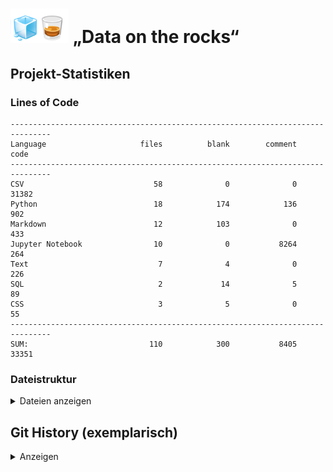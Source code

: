 # <img src="../Dashboards/python/assets/whisk_rox.png"> „Data on the rocks“

## Projekt-Statistiken

### Lines of Code
```
-------------------------------------------------------------------------------
Language                     files          blank        comment           code
-------------------------------------------------------------------------------
CSV                             58              0              0          31382
Python                          18            174            136            902
Markdown                        12            103              0            433
Jupyter Notebook                10              0           8264            264
Text                             7              4              0            226
SQL                              2             14              5             89
CSS                              3              5              0             55
-------------------------------------------------------------------------------
SUM:                           110            300           8405          33351

```
### Dateistruktur
<details>
    <summary>Dateien anzeigen</summary>
<p><pre>
├── Dashboards
│   ├── PowerBi
│   │   └── README.md
│   └── Python
│       ├── LICENSE
│       ├── README.md
│       ├── Test.ipynb
│       ├── Whiskyquartier_Rohdaten
│       │   ├── Aufschlüsselung der Conversion-Rate - 2024-08-31 - 2025-08-31.csv
│       │   ├── Gesamtumsatz im Zeitverlauf - 2024-08-31 - 2025-08-31.csv
│       │   ├── Gesamtumsatz nach Vertriebskanal - 2024-11-13 - 2025-08-31.csv
│       │   ├── Produkte nach Verkaufsrate - 2024-08-31 - 2025-08-31.csv
│       │   ├── Sitzungsverfolgung - Referrer nach Zeit, Sitzungsdauer und Aktionen - 2024-08-31 - 2025-08-31.csv
│       │   ├── dd.txt
│       │   ├── products.csv
│       │   ├── sales_per_channel.csv
│       │   └── sessions.csv
│       ├── __pycache__
│       │   ├── dd.cpython-313.pyc
│       │   └── factory.cpython-313.pyc
│       ├── app.py
│       ├── appy_n.py
│       ├── assets
│       │   ├── _typography.css
│       │   ├── android-chrome-192x192.png
│       │   ├── android-chrome-512x512.png
│       │   ├── apple-touch-icon.png
│       │   ├── favicon-16x16.png
│       │   ├── favicon-32x32.png
│       │   ├── favicon.ico
│       │   ├── typography.css
│       │   ├── typography_bak.css
│       │   └── whisk_rox.png
│       ├── dd.py
│       ├── dm_app.py
│       ├── ecomm.ipynb
│       ├── exporte
│       │   ├── cr.csv
│       │   ├── grube.txt
│       │   ├── mapping.txt
│       │   ├── sessions.csv
│       │   └── umsatz.csv
│       ├── factory.py
│       ├── foo.py
│       ├── new_app.py
│       ├── output
│       │   ├── 7bb991-55.csv
│       │   ├── ads_all.csv
│       │   ├── all.csv
│       │   ├── all_sorted.csv
│       │   ├── alphabet.csv
│       │   ├── cr.csv
│       │   ├── cr_new.csv
│       │   ├── cr_newest.csv
│       │   ├── cr_roh_kum.csv
│       │   ├── direct.csv
│       │   ├── duckduckgo.csv
│       │   ├── fb werbung.csv
│       │   ├── force.csv
│       │   ├── good-apps.csv
│       │   ├── linkedin.csv
│       │   ├── meta-sitelink-2.csv
│       │   ├── meta.csv
│       │   ├── microsoft.csv
│       │   ├── monat_sales_chann.csv
│       │   ├── monat_sales_chann_order_sales.csv
│       │   ├── monthly_sales_channel.csv
│       │   ├── office.csv
│       │   ├── sales_per_channel.csv
│       │   ├── shopify.csv
│       │   ├── spiritradar.csv
│       │   ├── syndicatedsearch.csv
│       │   ├── umsatz.csv
│       │   ├── umsatz_last.csv
│       │   ├── umsatz_last1.csv
│       │   ├── umsatz_neu.csv
│       │   ├── whiskybase.csv
│       │   └── whiskystats.csv
│       ├── pages
│       │   ├── __pycache__
│       │   │   ├── ads.cpython-313.pyc
│       │   │   ├── products.cpython-313.pyc
│       │   │   ├── sales.cpython-313.pyc
│       │   │   ├── sessions.cpython-313.pyc
│       │   │   ├── test.cpython-313.pyc
│       │   │   └── upload.cpython-313.pyc
│       │   ├── ads.py
│       │   ├── products.py
│       │   ├── sales.py
│       │   ├── sessions.py
│       │   ├── test.py
│       │   └── upload.py
│       ├── read_cc.py
│       ├── requirements.txt
│       ├── sw_app.py
├── Data
│   ├── Datensätze_roh
│   │   ├── Aufschlüsselung der Conversion-Rate - 2024-08-31 - 2025-08-31.csv
│   │   ├── GU Vertriebskanal Monate.csv
│   │   ├── Gesamtumsatz im Zeitverlauf - 2024-08-31 - 2025-08-31.csv
│   │   ├── Gesamtumsatz nach Vertriebskanal - 2024-10 - 2025-08.csv
│   │   ├── Gesamtumsatz nach Vertriebskanal - 2024-11-13 - 2025-08-31.csv
│   │   ├── GoogleAds.csv
│   │   ├── Kopie-Aufschlüsselung der Conversion-Rate - 2024-08-31 - 2025-08-31.csv
│   │   ├── MetaAds.csv
│   │   ├── Produkte nach Verkaufsrate - 2024-08-31 - 2025-08-31.csv
│   │   ├── Produkte_bereinigt.csv
│   │   └── Sitzungsverfolgung - Referrer nach Zeit, Sitzungsdauer und Aktionen - 2024-08-31 - 2025-08-31.csv
│   ├── Sample_Datensätze
│   │   ├── Conversion-Rate
│   │   │   ├── Conversion-Rate_Sample.csv
│   │   │   └── cr_Skript.ipynb
│   │   ├── Gesamtumsatz
│   │   │   ├── Sample_Skript.ipynb
│   │   │   ├── Umsatz_Sample.csv
│   │   │   └── umsatz.ipynb
│   │   └── Sitzungsverfolgung
│   │       ├── Sitzungsverfolgung_Sample.csv
│   │       ├── Stizungsverfolgung_Skript.ipynb
│   │       └── Stzungsverfolgung_Beschreibung.txt
│   ├── Sanitized
│   │   ├── Agg.csv
│   │   ├── Alpha_agg.csv
│   │   ├── Alpha_s.csv
│   │   ├── Meta_agg.csv
│   │   ├── Meta_s.csv
│   │   ├── sessions.csv
│   │   ├── sorted_agg.csv
│   │   └── tmp
│   │       ├── Meta.csv
│   │       └── MetaAds-Kampagnen.xlsx
│   ├── first_look.sql
│   └── main.db
├── Documentation
│   ├── Architektur_Python.md
│   ├── Change_History.md
│   ├── Data_Quality.md
│   ├── Ecomm
│   │   ├── Cheat_Sheet.md
│   │   └── KPI.md
│   ├── Projekt_Orga_Scrum.md
│   ├── Setup_Install_Python.md
│   ├── Statistiken.md
│   └── Tech_Python
│       └── DD.txt
├── Eda
│   ├── Knime
│   │   ├── 250926_Median+Mean_cr_KPIs.knwf
│   │   ├── README.md
│   │   ├── Whiskyprojekt.knwf
│   │   └── umsatz-prediction-endversion.knwf
│   ├── Python
│   │   ├── Ads.ipynb
│   │   ├── Sanitizing.ipynb
│   │   └── sanitizer.py
│   ├── README.md
│   └── Sql
│       ├── README.md
│       └── tmp_table.sql
├── ML_Models
│   ├── Playground.ipynb
│   └── tmp
│       └── 13_Skript_Einfache_Lineare_Regression_ausgefuellt.ipynb
├── README.md
├── current_venv.txt
├── grube.py
├── grube.txt

</pre></p>
</details>

## Git History (exemplarisch)
<details>
<summary>Anzeigen</summary>
```mermaid
gitGraph:
    commit "initialer Commit"
    branch newbranch
    checkout newbranch
    commit id:"1111"
    commit tag:"test"
    checkout main
    commit type: HIGHLIGHT
    commit
    merge newbranch
    commit
    branch b2
    commit
```
</details>